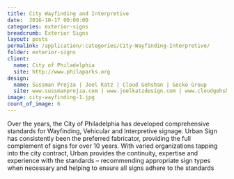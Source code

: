 ```yaml
---
title: City Wayfinding and Interpretive
date:  2016-10-17 00:00:00
categories: exterior-signs
breadcrumb: Exterior Signs
layout: posts
permalink: /application/:categories/City-Wayfinding-Interpretive/
folder: exterior-signs
client:
  name: City of Philadelphia
  site: http://www.philaparks.org
design:
  name: Sussman Prejza | Joel Katz | Cloud Gehshan | Gecko Group 
  site: www.sussmanprejza.com | www.joelkatzdesign.com | www.cloudgehshan.com | www.geckogroup.com
image: city-wayfinding-1.jpg
count_of_image: 6
---
```


<div class="col-xs-12 col-sm-12 col-md-12 col-lg-12">
  <div class="fotorama application-item__slider" data-nav="thumbs" data-thumbheight="109" border-width="3" data-maxheight="500">
    <a {{ href | img : "fotorama/city-wayfinding-1.jpg" }}></a>
    <a {{ href | img : "fotorama/city-wayfinding-2.jpg" }}></a>
    <a {{ href | img : "fotorama/city-wayfinding-3.jpg" }}></a>
    <a {{ href | img : "fotorama/city-wayfinding-4.jpg" }}></a>
    <a {{ href | img : "fotorama/city-wayfinding-5.jpg" }}></a>
    <a {{ href | img : "fotorama/city-wayfinding-6.jpg" }}></a>
  </div>
  <div class="visible-xs application-item__icon-slider">
    <i class="icon-swipe"></i>
  </div>
<p class="application-item__content application-item__content--bottom">
    Over the years, the City of Philadelphia has developed comprehensive standards for Wayfinding, Vehicular and Interpretive signage. Urban Sign has consistently been the preferred fabricator, providing the full complement of signs for over 10 years. With varied organizations tapping into the city contract, Urban provides the continuity, expertise and experience with the standards – recommending appropriate sign types when necessary and helping to ensure all signs adhere to the standards
  </p>
</div>
